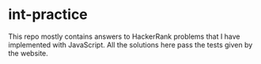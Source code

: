 # int-practice

This repo mostly contains answers to HackerRank problems that I have implemented with JavaScript. All the solutions here pass the tests given by the website.
